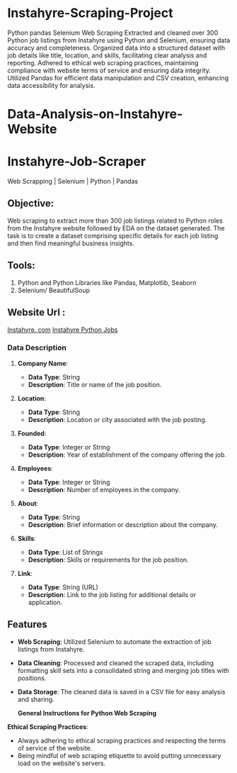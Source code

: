 # Instahyre-Scraping-Project
 Python pandas Selenium Web Scraping Extracted and cleaned over 300 Python job listings from Instahyre using Python and Selenium, ensuring data accuracy and completeness. Organized data into a structured dataset with job details like title, location, and skills, facilitating clear analysis and reporting. Adhered to ethical web scraping practices, maintaining compliance with website terms of service and ensuring data integrity. Utilized Pandas for efficient data manipulation and CSV creation, enhancing data accessibility for analysis.
# Data-Analysis-on-Instahyre-Website
# Instahyre-Job-Scraper
Web Scrapping | Selenium | Python | Pandas

## Objective: 
Web scraping to extract more than 300 job listings related to Python roles from the Instahyre website followed by EDA on the dataset generated. The task is to create a dataset comprising specific details for each job listing and then find meaningful business insights.
## Tools:
1. Python and Python Libraries like Pandas, Matplotlib, Seaborn
2. Selenium/ BeautifulSoup
## Website Url :
[Instahyre. com](https://www.instahyre.com/python-jobs)
[Instahyre Python Jobs](https://www.instahyre.com/python-jobs)

### Data Description

1. **Company Name**:
    - **Data Type**: String
    - **Description**: Title or name of the job position.
    
2. **Location**:
    - **Data Type**: String
    - **Description**: Location or city associated with the job posting.
3. **Founded**:
    - **Data Type**: Integer or String
    - **Description**: Year of establishment of the company offering the job.
    
4. **Employees**:
    - **Data Type**: Integer or String
    - **Description**: Number of employees in the company.
    
5. **About**:
    - **Data Type**: String
    - **Description**: Brief information or description about the company.
    
6. **Skills**:
    - **Data Type**: List of Strings
    - **Description**: Skills or requirements for the job position.
    
7. **Link**:
    - **Data Type**: String (URL)
    - **Description**: Link to the job listing for additional details or application.


## Features
- **Web Scraping**: Utilized Selenium to automate the extraction of job listings from Instahyre.
- **Data Cleaning**: Processed and cleaned the scraped data, including formatting skill sets into a consolidated string and merging job titles with positions.
- **Data Storage**: The cleaned data is saved in a CSV file for easy analysis and sharing.

  **General Instructions for Python Web Scraping** 

**Ethical Scraping Practices**:

* Always adhering to ethical scraping practices and respecting the terms of service of the website.
* Being mindful of web scraping etiquette to avoid putting unnecessary load on the website's servers.